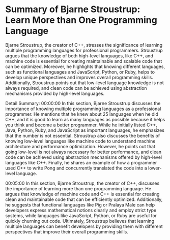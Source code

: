 # Summary of Bjarne Stroustrup: Learn More than One Programming Language

Bjarne Stroustrup, the creator of C++, stresses the significance of learning multiple programming languages for professional programmers. Stroustrup argues that the knowledge of both high-level languages, like C++, and machine code is essential for creating maintainable and scalable code that can be optimized. Moreover, he highlights that knowing different languages, such as functional languages and JavaScript, Python, or Ruby, helps to develop unique perspectives and improves overall programming skills. Additionally, Stroustrup points out that low-level language knowledge is not always required, and clean code can be achieved using abstraction mechanisms provided by high-level languages.

Detail Summary: 
00:00:00
In this section, Bjarne Stroustrup discusses the importance of knowing multiple programming languages as a professional programmer. He mentions that he knew about 25 languages when he did C++, and it is good to learn as many languages as possible because it helps you think and become a better programmer. While he initially listed C++, Java, Python, Ruby, and JavaScript as important languages, he emphasizes that the number is not essential. Stroustrup also discusses the benefits of knowing low-level languages like machine code to understand machine architecture and performance optimization. However, he points out that going low-level is not always necessary for better performance, and clean code can be achieved using abstraction mechanisms offered by high-level languages like C++. Finally, he shares an example of how a programmer used C++ to write Pong and concurrently translated the code into a lower-level language.

00:05:00
In this section, Bjarne Stroustrup, the creator of C++, discusses the importance of learning more than one programming language. He argues that knowledge of machine code and C++ is essential for creating clean and maintainable code that can be efficiently optimized. Additionally, he suggests that functional languages like Pig or Pralaya Male can help developers express mathematical notions clearly and employ strict type systems, while languages like JavaScript, Python, or Ruby are useful for quickly churning out code. Ultimately, Stroustrup believes that learning multiple languages can benefit developers by providing them with different perspectives that improve their overall programming skills.

